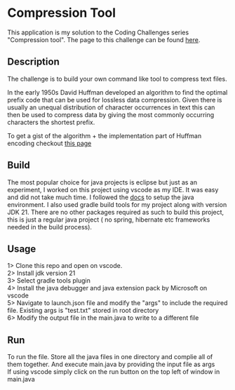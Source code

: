 # Compression Tool

This application is my solution to the Coding Challenges series "Compression tool". The page to this challenge can be found [here](https://codingchallenges.fyi/challenges/challenge-huffman/).

## Description

The challenge is to build your own command like tool to compress text files.

In the early 1950s David Huffman developed an algorithm to find the optimal prefix code that can be used for lossless data compression.
Given there is usually an unequal distribution of character occurrences in text this can then be used to compress data by giving the most commonly occurring characters the shortest prefix.

To get a gist of the algorithm + the implementation part of Huffman encoding checkout [this page](https://opendsa-server.cs.vt.edu/ODSA/Books/CS3/html/Huffman.html)

## Build

The most popular choice for java projects is eclipse but just as an experiment, I worked on this project using vscode as my IDE. It was easy and did not take much time. I followed the [docs](https://code.visualstudio.com/docs/java/java-tutorial) to setup the java environment. I also used gradle build tools for my project along with version JDK 21. There are no other packages required as such to build this project, this is just a regular java project ( no spring, hibernate etc frameworks needed in the build process).

## Usage

1> Clone this repo and open on vscode.\
2> Install jdk version 21\
3> Select gradle tools plugin\
4> Install the java debugger and java extension pack by Microsoft on vscode\
5> Navigate to launch.json file and modify the "args" to include the required file. Existing args is "test.txt" stored in root directory\
6> Modify the output file in the main.java to write to a different file

## Run

To run the file. Store all the java files in one directory and complie all of them together. And execute main.java by providing the input file as args\
If using vscode simply click on the run button on the top left of window in main.java
